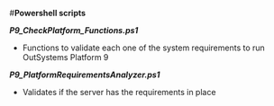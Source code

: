 #**Powershell scripts**  

**_P9_CheckPlatform_Functions.ps1_**
- Functions to validate each one of the system requirements to run OutSystems Platform 9

**_P9_PlatformRequirementsAnalyzer.ps1_**
- Validates if the server has the requirements in place
